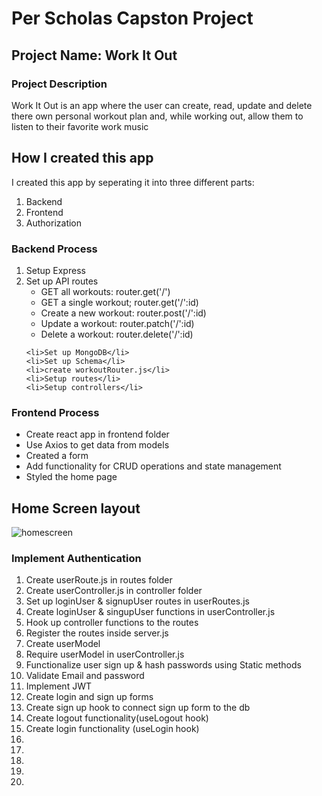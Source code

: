 <h1>Per Scholas Capston Project</h1>
<h2>Project Name: Work It Out</h2>
<h3>Project Description</h3>
<p>Work It Out is an app where the user can create, read, update and delete there own personal workout plan and, while working out, allow them to listen to their favorite work music</p>

<h2>How I created this app</h2>
<p>I created this app by seperating it into three different parts:</p>
<ol>
    <li>Backend</li>
    <li>Frontend</li>
    <li>Authorization</li>
</ol>

<h3>Backend Process</h3>
<ol>
    <li>Setup Express</li>
    <li>Set up API routes
    <ul>
        <li>GET all workouts: router.get('/')</li>
        <li>GET a single workout; router.get('/':id)</li>
        <li>Create a new workout: router.post('/':id)</li>
        <li>Update a workout: router.patch('/':id)</li>
        <li>Delete a workout: router.delete('/':id)</li>
    </ul>
    </li>

    <li>Set up MongoDB</li>
    <li>Set up Schema</li>
    <li>create workoutRouter.js</li>
    <li>Setup routes</li>
    <li>Setup controllers</li>
</ol>

<h3>Frontend Process</h3>
<ul>
    <li>Create react app in frontend folder</li>
    <li>Use Axios to get data from models</li>
    <li>Created a form</li>
    <li>Add functionality for CRUD operations and state management</li>
    <li>Styled the home page</li>
</ul>

<h2>Home Screen layout</h2>

![homescreen](https://user-images.githubusercontent.com/6307334/200939804-3614805b-0ac2-474d-a94b-f8949a3f47b6.png)

<h3>Implement Authentication</h3>
<ol>
    <li>Create userRoute.js in routes folder</li>
    <li>Create userController.js in controller folder</li>
    <li>Set up loginUser & signupUser routes in userRoutes.js</li>
    <li>Create loginUser & singupUser functions in userController.js</li>
    <li>Hook up controller functions to the routes</li>
    <li>Register the routes inside server.js</li>
    <li>Create userModel</li>
    <li>Require userModel in userController.js</li>
    <li>Functionalize user sign up & hash passwords using Static methods</li>
    <li>Validate Email and password</li>
    <li>Implement JWT</li>
    <li>Create login and sign up forms</li>
    <li>Create sign up hook to connect sign up form to the db</li>
    <li>Create logout functionality(useLogout hook)</li>
    <li>Create login functionality (useLogin hook)</li>
    <li></li>
    <li></li>
    <li></li>
    <li></li>
    <li></li>
</ol>

